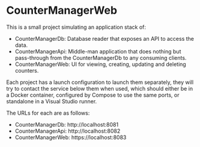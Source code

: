 # CounterManagerWeb

This is a small project simulating an application stack of:
 - CounterManagerDb: Database reader that exposes an API to access the data.
 - CounterManagerApi: Middle-man application that does nothing but pass-through from the CounterManagerDb to any consuming clients.
 - CounterManagerWeb: UI for viewing, creating, updating and deleting counters.

Each project has a launch configuration to launch them separately, they will try to contact the service below them when used, which should either be in a Docker container, configured by Compose to use the same ports, or standalone in a Visual Studio runner. 

The URLs for each are as follows:
 - CounterManagerDb: http://localhost:8081
 - CounterManagerApi: http://localhost:8082
 - CounterManagerWeb: https://localhost:8083